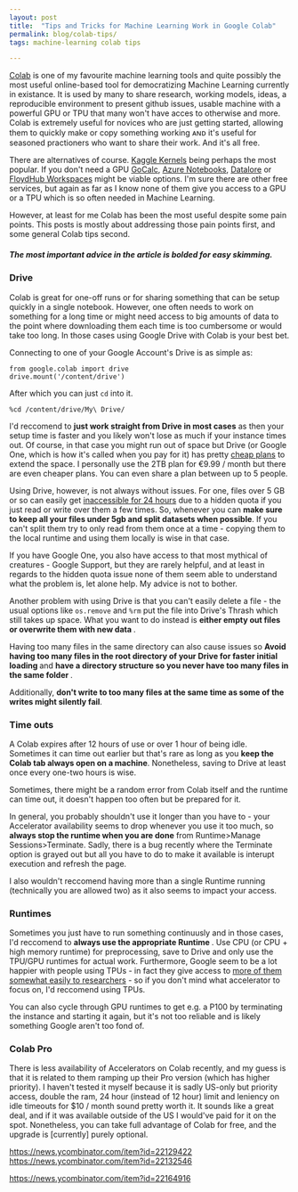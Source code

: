 ```yaml
---
layout: post
title:  "Tips and Tricks for Machine Learning Work in Google Colab"
permalink: blog/colab-tips/
tags: machine-learning colab tips

---
```



[Colab](colab.research.google.com) is one of my favourite machine learning tools and quite possibly the most useful online-based tool for democratizing Machine Learning currently in existance. It is used by many to share research, working models, ideas, a reproducible environment to present github issues, usable machine with a powerful GPU or TPU that many won't have acces to otherwise and more. Colab is extremely useful for novices who are just getting started, allowing them to quickly make or copy something working ᴀɴᴅ it's useful for seasoned practioners who want to share their work.  And it's all free.


There are alternatives of course. [Kaggle Kernels](https://www.kaggle.com/kernels) being perhaps the most popular. If you don't need a GPU [GoCalc](https://cocalc.com/app), [Azure Notebooks](https://notebooks.azure.com/), [Datalore](https://datalore.io/) or [FloydHub Workspaces](https://docs.floydhub.com/guides/workspace/) might be viable options. I'm sure there are other free services, but again as far as I know none of them give you access to a GPU or a TPU which is so often needed in Machine Learning.

However, at least for me Colab has been the most useful despite some pain points. This posts is mostly about addressing those pain points first, and some general Colab tips second.

##### **The most important advice in the article is bolded for easy skimming.**


### Drive

Colab is great for one-off runs or for sharing something that can be setup quickly in a single notebook. However, one often needs to work on something for a long time or might need access to big amounts of data to the point where downloading them each time is too cumbersome or would take too long. In those cases using Google Drive with Colab is your best bet.

Connecting to one of your Google Account's Drive is as simple as:
```
from google.colab import drive
drive.mount('/content/drive')
```
After which you can just `cd` into it.
```
%cd /content/drive/My\ Drive/
```

I'd reccomend to <b>just work straight from Drive in most cases</b> as then your setup time is faster and you likely won't lose as much if your instance times out. Of course, in that case you might run out of space but Drive (or Google One, which is how it's called when you pay for it) has pretty [cheap plans](https://one.google.com/faq/plans-pricing) to extend the space. I personally use the 2TB plan for €9.99 / month but there are even cheaper plans. You can even share a plan between up to 5 people.

Using Drive, however, is not always without issues. For one, files over 5 GB or so can easily get [inaccessible for 24 hours](https://support.google.com/drive/search?q=download+quota+exceeded) due to a hidden quota if you just read or write over them a few times. So, whenever you can <b> make sure to keep all your files under 5gb and split datasets when possible</b>. If you can't split them try to only read from them once at a time - copying them to the local runtime and using them locally is wise in that case.

If you have Google One, you also have access to that most mythical of creatures - Google Support, but they are rarely helpful, and at least in regards to the hidden quota issue none of them seem able to understand what the problem is, let alone help. My advice is not to bother.

Another problem with using Drive is that you can't easily delete a file - the usual options like `os.remove` and `%rm` put the file into Drive's Thrash which still takes up space. What you want to do instead is <b> either empty out files or overwrite them with new data </b>.

Having too many files in the same directory can also cause issues so <b> Avoid having too many files in the root directory of your Drive for faster initial loading </b> and <b> have a directory structure so you never have too many files in the same folder </b>. 

Additionally, <b>don't write to too many files at the same time as some of the writes might silently fail</b>.

### Time outs

A Colab expires after 12 hours of use or over 1 hour of being idle. Sometimes it can time out earlier but that's rare as long as you <b> keep the Colab tab always open on a machine</b>. Nonetheless, saving to Drive at least once every one-two hours is wise.

Sometimes, there might be a random error from Colab itself and the runtime can time out, it doesn't happen too often but be prepared for it.

In general, you probably shouldn't use it longer than you have to - your Accelerator availability seems to drop whenever you use it too much, so <b> always stop the runtime when you are done</b> from Runtime>Manage Sessions>Terminate. Sadly, there is a bug recently where the Terminate option is grayed out but all you have to do to make it available is interupt execution and refresh the page.

I also wouldn't reccomend having more than a single Runtime running (technically you are allowed two) as it also seems to impact your access.


### Runtimes

Sometimes you just have to run something continuusly and in those cases, I'd reccomend to <b> always use the appropriate Runtime </b>. Use CPU (or CPU + high memory runtime) for preprocessing, save to Drive and only use the TPU/GPU runtimes for actual work. Furthermore, Google seem to be a lot happier with people using TPUs - in fact they give access to [more of them somewhat easily to researchers](https://www.tensorflow.org/tfrc) - so if you don't mind what accelerator to focus on, I'd reccomend using TPUs.

You can also cycle through GPU runtimes to get e.g. a P100 by terminating the instance and starting it again, but it's not too reliable and is likely something Google aren't too fond of.
 

### Colab Pro

There is less availability of Accelerators on Colab recently, and my guess is that it is related to them ramping up their Pro version (which has higher priority). I haven't tested it myself because it is sadly US-only but priority access, double the ram, 24 hour (instead of 12 hour) limit and leniency on idle timeouts for $10 / month sound pretty worth it. It sounds like a great deal, and if it was available outside of the US I would've paid for it on the spot. Nonetheless, you can take full advantage of Colab for free, and the upgrade is [currently] purely optional.


https://news.ycombinator.com/item?id=22129422
https://news.ycombinator.com/item?id=22132546

https://news.ycombinator.com/item?id=22164916